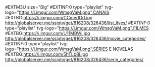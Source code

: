 #EXTM3U size="Big"
#EXTINF:0 type="playlist" tvg-logo="https://i.imgur.com/WmsgVaM.png",CANAIS
#EXTBG:https://i.imgur.com/CCmedOd.jpg
http://globalserver.me/ssiptv/get/816208/326436/list_lives/
#EXTINF:0 type="playlist" tvg-logo="https://i.imgur.com/WmsgVaM.png",FILMES
#EXTBG:https://i.imgur.com/U11MBWi.jpg
http://globalserver.me/ssiptv/get/816208/326436/movie_categories/
#EXTINF:0 type="playlist" tvg-logo="https://i.imgur.com/WmsgVaM.png",SÉRIES E NOVELAS
#EXTBG:https://i.imgur.com/5hTLbBl.jpg
http://globalserver.me/ssiptv/get/816208/326436/serie_categories/
